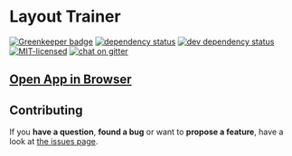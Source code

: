 # Layout Trainer

[![Greenkeeper badge](https://badges.greenkeeper.io/pepebecker/layout-trainer.svg)](https://greenkeeper.io/)
[![dependency status](https://img.shields.io/david/pepebecker/layout-trainer.svg)](https://david-dm.org/pepebecker/layout-trainer)
[![dev dependency status](https://img.shields.io/david/dev/pepebecker/layout-trainer.svg)](https://david-dm.org/pepebecker/layout-trainer#info=devDependencies)
[![MIT-licensed](https://img.shields.io/github/license/pepebecker/layout-trainer.svg)](https://opensource.org/licenses/MIT)
[![chat on gitter](https://badges.gitter.im/pepebecker.svg)](https://gitter.im/pepebecker)

## [Open App in Browser](http://layout-trainer.pepe.asia)

## Contributing

If you **have a question**, **found a bug** or want to **propose a feature**, have a look at [the issues page](https://github.com/pepebecker/layout-trainer/issues).
